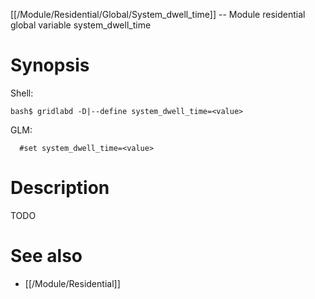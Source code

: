 [[/Module/Residential/Global/System_dwell_time]] -- Module residential global variable system_dwell_time

# Synopsis
Shell:
~~~
bash$ gridlabd -D|--define system_dwell_time=<value>
~~~
GLM:
~~~
  #set system_dwell_time=<value>
~~~

# Description

TODO

# See also
* [[/Module/Residential]]
